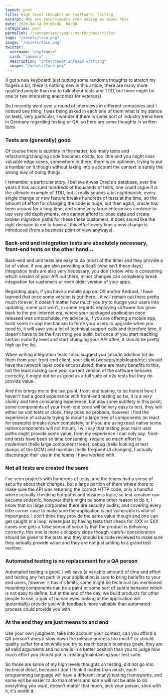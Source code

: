 ```yaml
---
layout: post
title: High level thoughts on (software) testing
excerpt: Why are interviewers even asking me about this
date: 2020-04-14 09:00:00 -04:00
categories: post
permalink: /:categories/:year/:month/:day/:title/
logo: "/assets/taco.png"
image: "/assets/taco.png"
twitter:
  username: "ospfranco"
  card: "summary"
  description: "Interviewer infused writting"
  image: "/assets/taco.png"
---
```


(I got a new keyboard! just putting some randoms thoughts to stretch my fingers a bit, there is nothing new in this article, there are many more qualified people than me to talk about tests and TDD, but there might be one or two interesting anecdotes for veterans)

So I recently went over a round of interviews in different companies and I noticed one thing, I was being asked in each one of them what is my stance on tests, very particular, I wonder if there is some sort of industry trend here in Germany regarding testing or QA, so here are some thoughts in written form

### Tests are (generally) good

Of course there is subtlety in the matter, too many tests and refactoring/changing code becomes costly, too little and you might miss valuable edge cases, somewhere in there, there is an optimum, trying to put a number on it though without taking into a account the context is surely the wrong way of doing things.

I remember a particular story, I believe it was Oracle's database, over the years it has accrued hundreds of thousands of tests, one could argue it is the ultimate example of TDD, but it really sounds a bit nightmarish, every single change or new feature breaks hundreds of tests at the time, so the amount of effort for changing the code is huge, but then again, oracle has been around for a long time, and some very large enterprises continue to use very old deployments, one cannot afford to loose data and create broken migration paths for these these customers, it does sound like the right decision to me to have all this effort every time a new change is introduced (from a business point of view anyways).

### Back-end and integration tests are absolutely necessary, front-end tests on the other hand...

Back-end and unit tests are easy to do (most of the time) and they provide a lot of value, if you are also providing a SaaS (who isn't these days) integration tests are also very necessary, you don't know who is consuming which version of your API out there, minor changes can completely break integration for customers or even older version of your apps.

Regarding apps, if you have a mobile app on iOS and/or Android, I have learned that once some version is out there... it will remain out there pretty much forever, it doesn't matter how much you try to nudge your users into updating, some just won't, in some regards deploying software has gone back to the pre-internet era, where your packaged application once released was untouchable, my advice is, if you are offering a mobile app, build some in-app mechanism to force your users to upgrade when you need to, it will save you a lot of technical support calls and therefore time, it doesn't have to be the first thing you build, but once of you start reaching certain maturity level and start changing your API often, it should be pretty high up the list.

When writing integration tests I also suggest you (also/in addition to) do them from your front-end client, your client (webapp/mobileapp/etc) should have the network layer code encapsulated, there are many benefits to this, not the least making sure your current version of the software behaves correctly, it might not be as good as a full suite of e2e tests but they do provide value.

And this brings me to the last point, front-end testing, to be honest here I haven't had a good experience with front-end testing so far, it is a very clunky and time consuming experience, but alas some subtlety in this point, some components of your front-end code will be very easy to test, they will either be unit tests or close, they pose no problem, however I find the experience of actually trying to mount a large tree of components (in react for example) breaks down completely, or if you are using react native some native components will not mount, I will say that testing your main user paths might provide some value, from my experience I can only say: front-end tests have been so time consuming, require so much effort to implement (hello large component trees), debug (hello looking at text dumps of the DOM) and maintain (hello frequent UI changes), I actually discourage their use in the teams I have worked with.

### Not all tests are created the same

I've seen projects with hundreds of tests, and the teams had a sense of security about their changes, but a large portion of them where there to make sure the API was returning the correct HTTP code, only a handful where actually checking hot paths and business logic, so test creation can become endemic, however there might be some other reason to do it, I know that on large corporates there are security audits, and covering every little corner case to make sure the application is not vulnerable is vital of importance. I don't think they provide the same value though and one can get caught in a loop, where just by having tests that check for 4XX or 5XX cases one gets a false sense of security that the product is behaving correctly, this one is more a slippery slope though, careful consideration should be given to the tests and they should be code reviewed to make sure they actually provide value and they are not just adding to a grand test number.

### Automated testing is no replacement for a QA person

Automated testing is good, I will save (a variable amount) of time and effort and testing any hot path in your application is sure to bring benefits to your end users, however it has it's limits, some might be technical (as mentioned mounting components can be a pain) or some sort of subtle behavior which is not easy to define, but at the end of the day, we build products for other people to use, a pair of human eyes looking at the application will (potentially) provide you with feedback more valuable than automated process could provide you with.

### At the end they are just means to and end

Use your own judgment, take into account your context, can you afford a QA person? does it slow down the release process too much? or should quality suffer for a bit while you try to reach certain business goals, they are all valid arguments and no one is in a better position than you to judge how much effort you should put in creating/maintaining your test suite.

So those are some of my high levels thoughts on testing, did not go into technical detail, because I don't think it matter than much, each programming language will have a different (many) testing frameworks, and some will be easier to do than others and some will not be able to do everything you want, doesn't matter that much, pick your poison, stick with it, it's worth it.

